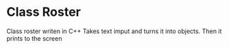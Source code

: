 # Class Roster
 Class roster writen in C++
 Takes text imput and turns it into objects.
 Then it prints to the screen

